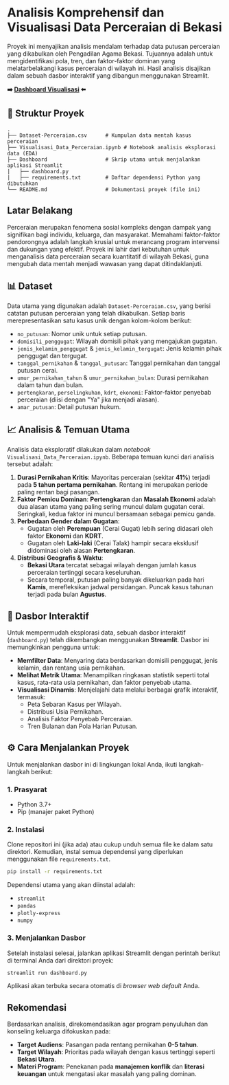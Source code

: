 # Analisis Komprehensif dan Visualisasi Data Perceraian di Bekasi

Proyek ini menyajikan analisis mendalam terhadap data putusan perceraian yang dikabulkan oleh Pengadilan Agama Bekasi. Tujuannya adalah untuk mengidentifikasi pola, tren, dan faktor-faktor dominan yang melatarbelakangi kasus perceraian di wilayah ini. Hasil analisis disajikan dalam sebuah dasbor interaktif yang dibangun menggunakan Streamlit.

 **➡️ [Dashboard Visualisasi](https://dashboard-visualisasi-data-putusan.streamlit.app/) ⬅️**

## 📂 Struktur Proyek

```
.
├── Dataset-Perceraian.csv      # Kumpulan data mentah kasus perceraian
├── Visualisasi_Data_Perceraian.ipynb # Notebook analisis eksplorasi data (EDA)
├── Dashboard                   # Skrip utama untuk menjalankan aplikasi Streamlit
|   ├── dashboard.py
|   ├── requirements.txt        # Daftar dependensi Python yang dibutuhkan
└── README.md                   # Dokumentasi proyek (file ini)
```

## Latar Belakang

Perceraian merupakan fenomena sosial kompleks dengan dampak yang signifikan bagi individu, keluarga, dan masyarakat. Memahami faktor-faktor pendorongnya adalah langkah krusial untuk merancang program intervensi dan dukungan yang efektif. Proyek ini lahir dari kebutuhan untuk menganalisis data perceraian secara kuantitatif di wilayah Bekasi, guna mengubah data mentah menjadi wawasan yang dapat ditindaklanjuti.

## 📊 Dataset

Data utama yang digunakan adalah `Dataset-Perceraian.csv`, yang berisi catatan putusan perceraian yang telah dikabulkan. Setiap baris merepresentasikan satu kasus unik dengan kolom-kolom berikut:

  * `no_putusan`: Nomor unik untuk setiap putusan.
  * `domisili_penggugat`: Wilayah domisili pihak yang mengajukan gugatan.
  * `jenis_kelamin_penggugat` & `jenis_kelamin_tergugat`: Jenis kelamin pihak penggugat dan tergugat.
  * `tanggal_pernikahan` & `tanggal_putusan`: Tanggal pernikahan dan tanggal putusan cerai.
  * `umur_pernikahan_tahun` & `umur_pernikahan_bulan`: Durasi pernikahan dalam tahun dan bulan.
  * `pertengkaran`, `perselingkuhan`, `kdrt`, `ekonomi`: Faktor-faktor penyebab perceraian (diisi dengan "Ya" jika menjadi alasan).
  * `amar_putusan`: Detail putusan hukum.

## 📈 Analisis & Temuan Utama

Analisis data eksploratif dilakukan dalam *notebook* `Visualisasi_Data_Perceraian.ipynb`. Beberapa temuan kunci dari analisis tersebut adalah:

1.  **Durasi Pernikahan Kritis**: Mayoritas perceraian (sekitar **41%**) terjadi pada **5 tahun pertama pernikahan**. Rentang ini merupakan periode paling rentan bagi pasangan.
2.  **Faktor Pemicu Dominan**: **Pertengkaran** dan **Masalah Ekonomi** adalah dua alasan utama yang paling sering muncul dalam gugatan cerai. Seringkali, kedua faktor ini muncul bersamaan sebagai pemicu ganda.
3.  **Perbedaan Gender dalam Gugatan**:
      * Gugatan oleh **Perempuan** (Cerai Gugat) lebih sering didasari oleh faktor **Ekonomi** dan **KDRT**.
      * Gugatan oleh **Laki-laki** (Cerai Talak) hampir secara eksklusif didominasi oleh alasan **Pertengkaran**.
4.  **Distribusi Geografis & Waktu**:
      * **Bekasi Utara** tercatat sebagai wilayah dengan jumlah kasus perceraian tertinggi secara keseluruhan.
      * Secara temporal, putusan paling banyak dikeluarkan pada hari **Kamis**, merefleksikan jadwal persidangan. Puncak kasus tahunan terjadi pada bulan **Agustus**.

## 🚀 Dasbor Interaktif

Untuk mempermudah eksplorasi data, sebuah dasbor interaktif (`dashboard.py`) telah dikembangkan menggunakan **Streamlit**. Dasbor ini memungkinkan pengguna untuk:

  * **Memfilter Data**: Menyaring data berdasarkan domisili penggugat, jenis kelamin, dan rentang usia pernikahan.
  * **Melihat Metrik Utama**: Menampilkan ringkasan statistik seperti total kasus, rata-rata usia pernikahan, dan faktor penyebab utama.
  * **Visualisasi Dinamis**: Menjelajahi data melalui berbagai grafik interaktif, termasuk:
      * Peta Sebaran Kasus per Wilayah.
      * Distribusi Usia Pernikahan.
      * Analisis Faktor Penyebab Perceraian.
      * Tren Bulanan dan Pola Harian Putusan.

## ⚙️ Cara Menjalankan Proyek

Untuk menjalankan dasbor ini di lingkungan lokal Anda, ikuti langkah-langkah berikut:

### 1\. Prasyarat

  * Python 3.7+
  * Pip (manajer paket Python)

### 2\. Instalasi

Clone repositori ini (jika ada) atau cukup unduh semua file ke dalam satu direktori. Kemudian, instal semua dependensi yang diperlukan menggunakan file `requirements.txt`.

```bash
pip install -r requirements.txt
```

Dependensi utama yang akan diinstal adalah:

  * `streamlit`
  * `pandas`
  * `plotly-express`
  * `numpy`

### 3\. Menjalankan Dasbor

Setelah instalasi selesai, jalankan aplikasi Streamlit dengan perintah berikut di terminal Anda dari direktori proyek:

```bash
streamlit run dashboard.py
```

Aplikasi akan terbuka secara otomatis di *browser web default* Anda.

## Rekomendasi

Berdasarkan analisis, direkomendasikan agar program penyuluhan dan konseling keluarga difokuskan pada:

  * **Target Audiens**: Pasangan pada rentang pernikahan **0-5 tahun**.
  * **Target Wilayah**: Prioritas pada wilayah dengan kasus tertinggi seperti **Bekasi Utara**.
  * **Materi Program**: Penekanan pada **manajemen konflik** dan **literasi keuangan** untuk mengatasi akar masalah yang paling dominan.
